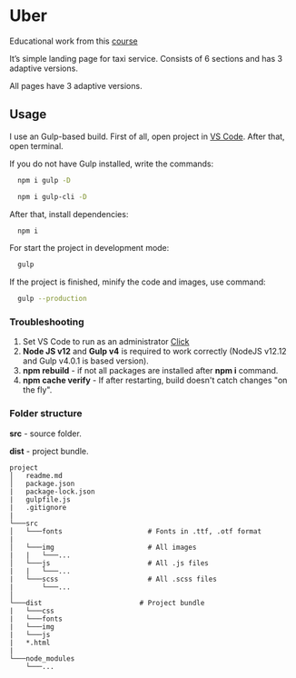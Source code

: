 # Uber

Educational work from this [course](https://www.udemy.com/course/webdeveloper/)

It’s simple landing page for taxi service. Consists of 6 sections and has 3 adaptive versions.

All pages have 3 adaptive versions.

## Usage

I use an Gulp-based build. First of all, open project in [VS Code](https://code.visualstudio.com). After that, open terminal.

If you do not have Gulp installed, write the commands:

```bash
  npm i gulp -D

  npm i gulp-cli -D
```

After that, install dependencies:

```bash
  npm i
```

For start the project in development mode:

```bash
  gulp
```

If the project is finished, minify the code and images, use command:

```bash
  gulp --production
```

### Troubleshooting

1. Set VS Code to run as an administrator [Click](https://qastack.ru/programming/37700536/visual-studio-code-terminal-how-to-run-a-command-with-administrator-rights)
2. **Node JS v12** and **Gulp v4** is required to work correctly (NodeJS v12.12 and Gulp v4.0.1 is based version).
3. **npm rebuild** - if not all packages are installed after **npm i** command.
4. **npm cache verify** - If after restarting, build doesn't catch changes "on the fly".

### Folder structure

**src** - source folder.

**dist** - project bundle.

```
project
│   readme.md
│   package.json 
|   package-lock.json
|   gulpfile.js
|   .gitignore
|
└───src
│   └───fonts                     # Fonts in .ttf, .otf format
|
│   └───img                       # All images
|   |   └───...    
│   └───js                        # All .js files
|   |   └───...    
|   └───scss                      # All .scss files
|       └───...
│   
└───dist                        # Project bundle
|   └───css
|   └───fonts
|   └───img
|   └───js
|   *.html
|
└───node_modules
    └───...
```
